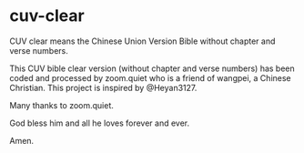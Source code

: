 # cuv-clear
CUV clear means the Chinese Union Version Bible without chapter and verse numbers.

This CUV bible clear version (without chapter and verse numbers) has been coded and processed by zoom.quiet who is a friend of wangpei, a Chinese Christian. This project is inspired by @Heyan3127. 

Many thanks to zoom.quiet.

God bless him and all he loves forever and ever.

Amen.
